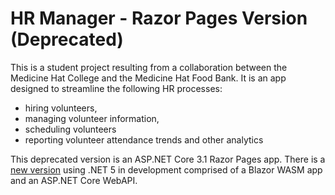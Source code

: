# HR Manager - Razor Pages Version (Deprecated)
This is a student project resulting from a collaboration between the Medicine Hat College and the Medicine Hat Food Bank. It is an app designed to streamline the following HR processes:
- hiring volunteers,
- managing volunteer information,
- scheduling volunteers
- reporting volunteer attendance trends and other analytics

This deprecated version is an ASP.NET Core 3.1 Razor Pages app. There is a [new version](https://github.com/cdmoss/hrmanager-blazorapp) using .NET 5 in development comprised of a Blazor WASM app and an ASP.NET Core WebAPI.
